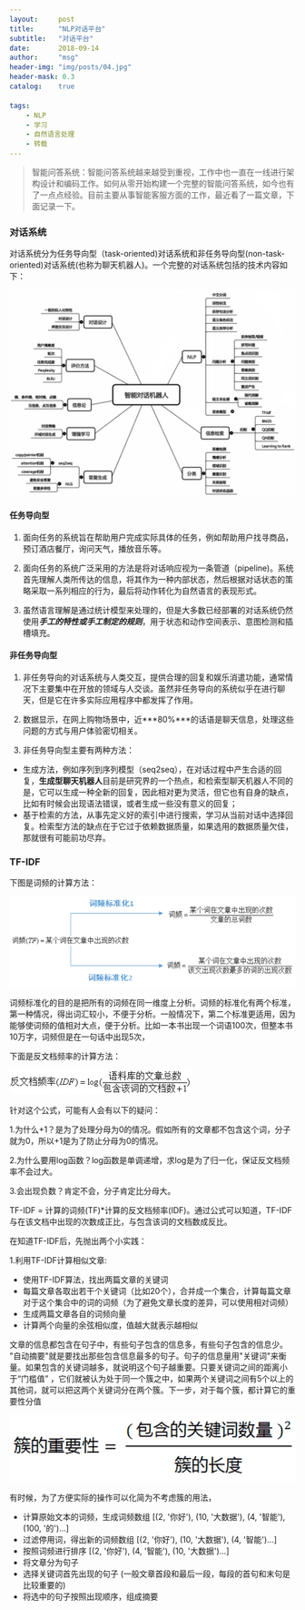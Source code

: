 ```yaml
---
layout:     post
title:      "NLP对话平台"
subtitle:   "对话平台"
date:       2018-09-14
author:     "msg"
header-img: "img/posts/04.jpg"
header-mask: 0.3
catalog:    true

tags:
    - NLP
    - 学习
    - 自然语言处理
    - 转载
---
```


> 智能问答系统：智能问答系统越来越受到重视，工作中也一直在一线进行架构设计和编码工作。如何从零开始构建一个完整的智能问答系统，如今也有了一点点经验。目前主要从事智能客服方面的工作，最近看了一篇文章，下面记录一下。

### 对话系统

对话系统分为任务导向型（task-oriented)对话系统和非任务导向型(non-task-oriented)对话系统(也称为聊天机器人)。一个完整的对话系统包括的技术内容如下：

![对话系统](/img/posts/dialog.jpg)

#### 任务导向型

1) 面向任务的系统旨在帮助用户完成实际具体的任务，例如帮助用户找寻商品，预订酒店餐厅，询问天气，播放音乐等。 

2) 面向任务的系统广泛采用的方法是将对话响应视为一条管道（pipeline)。系统首先理解人类所传达的信息，将其作为一种内部状态，然后根据对话状态的策略采取一系列相应的行为，最后将动作转化为自然语言的表现形式。

3) 虽然语言理解是通过统计模型来处理的，但是大多数已经部署的对话系统仍然使用***手工的特性或手工制定的规则***，用于状态和动作空间表示、意图检测和插槽填充。

#### 非任务导向型

1) 非任务导向的对话系统与人类交互，提供合理的回复和娱乐消遣功能，通常情况下主要集中在开放的领域与人交谈。虽然非任务导向的系统似乎在进行聊天，但是它在许多实际应用程序中都发挥了作用。

2) 数据显示，在网上购物场景中，近***80%***的话语是聊天信息，处理这些问题的方式与用户体验密切相关。

3) 非任务导向型主要有两种方法：

* 生成方法，例如序列到序列模型（seq2seq），在对话过程中产生合适的回复，**生成型聊天机器人**目前是研究界的一个热点，和检索型聊天机器人不同的是，它可以生成一种全新的回复，因此相对更为灵活，但它也有自身的缺点，比如有时候会出现语法错误，或者生成一些没有意义的回复；
* 基于检索的方法，从事先定义好的索引中进行搜索，学习从当前对话中选择回复。检索型方法的缺点在于它过于依赖数据质量，如果选用的数据质量欠佳，那就很有可能前功尽弃。 

### TF-IDF

下图是词频的计算方法：

![TF](/img/posts/NLP/TF.png)

词频标准化的目的是把所有的词频在同一维度上分析。词频的标准化有两个标准，第一种情况，得出词汇较小，不便于分析。一般情况下，第二个标准更适用，因为能够使词频的值相对大点，便于分析。比如一本书出现一个词语100次，但整本书10万字，词频但是在一句话中出现5次，

下面是反文档频率的计算方法：

![IDF](/img/posts/NLP/IDF.png)

针对这个公式，可能有人会有以下的疑问：

1.为什么+1？是为了处理分母为0的情况。假如所有的文章都不包含这个词，分子就为0，所以+1是为了防止分母为0的情况。

2.为什么要用log函数？log函数是单调递增，求log是为了归一化，保证反文档频率不会过大。

3.会出现负数？肯定不会，分子肯定比分母大。

 TF-IDF = 计算的词频(TF)*计算的反文档频率(IDF)。通过公式可以知道，TF-IDF与在该文档中出现的次数成正比，与包含该词的文档数成反比。
 
在知道TF-IDF后，先抛出两个小实践：

1.利用TF-IDF计算相似文章:

* 使用TF-IDF算法，找出两篇文章的关键词
* 每篇文章各取出若干个关键词（比如20个），合并成一个集合，计算每篇文章对于这个集合中的词的词频（为了避免文章长度的差异，可以使用相对词频）
* 生成两篇文章各自的词频向量
* 计算两个向量的余弦相似度，值越大就表示越相似

文章的信息都包含在句子中，有些句子包含的信息多，有些句子包含的信息少。 "自动摘要"就是要找出那些包含信息最多的句子。句子的信息量用"关键词"来衡量。如果包含的关键词越多，就说明这个句子越重要。只要关键词之间的距离小于“门槛值” ，它们就被认为处于同一个簇之中，如果两个关键词之间有5个以上的其他词，就可以把这两个关键词分在两个簇。下一步，对于每个簇，都计算它的重要性分值

![cluster](/img/posts/NLP/cluster.png)

有时候，为了方便实际的操作可以化简为不考虑簇的用法，
* 计算原始文本的词频，生成词频数组 [(2, '你好'), (10, '大数据'), (4, '智能'), (100, '的')...]
* 过滤停用词，得出新的词频数组  [(2, '你好'), (10, '大数据'), (4, '智能')...]
* 按照词频进行排序 [(2, '你好'), (4, '智能'), (10, '大数据')...]
* 将文章分为句子
* 选择关键词首先出现的句子 (一般文章首段和最后一段，每段的首句和末句是比较重要的)
* 将选中的句子按照出现顺序，组成摘要
